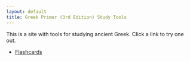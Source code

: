 ```yaml
---
layout: default 
title: Greek Primer (3rd Edition) Study Tools
---
```


This is a site with tools for studying ancient Greek. Click a link to try one out.

* [Flashcards](/greek/flashcards)
